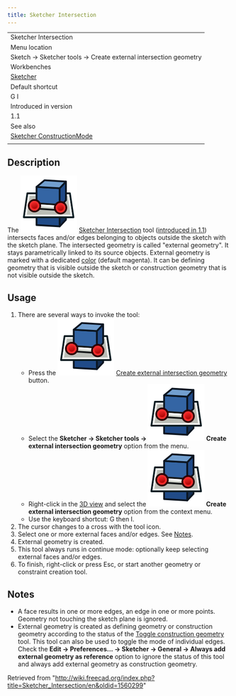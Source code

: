 ```yaml
---
title: Sketcher Intersection
---
```


|                                                                                         |
| --------------------------------------------------------------------------------------- |
| Sketcher Intersection                                                                   |
| Menu location                                                                           |
| Sketch → Sketcher tools → Create external intersection geometry                         |
| Workbenches                                                                             |
| [Sketcher](/Sketcher_Workbench "Sketcher Workbench")                                    |
| Default shortcut                                                                        |
| G I                                                                                     |
| Introduced in version                                                                   |
| 1.1                                                                                     |
| See also                                                                                |
| [Sketcher ConstructionMode](/Sketcher_ToggleConstruction "Sketcher ToggleConstruction") |
|                                                                                         |

## Description

The ![](/src/assets/images/Sketcher_Intersection.svg) [Sketcher Intersection](/Sketcher_Intersection "Sketcher Intersection") tool ([introduced in 1.1](/Release_notes_1.1 "Release notes 1.1")) intersects faces and/or edges belonging to objects outside the sketch with the sketch plane. The intersected geometry is called "external geometry". It stays parametrically linked to its source objects. External geometry is marked with a dedicated [color](/Sketcher_Preferences#Appearance "Sketcher Preferences") (default magenta). It can be defining geometry that is visible outside the sketch or construction geometry that is not visible outside the sketch.

## Usage

1. There are several ways to invoke the tool:
   - Press the ![](/src/assets/images/Sketcher_Intersection.svg) [Create external intersection geometry](/Sketcher_Intersection "Sketcher Intersection") button.
   - Select the **Sketcher → Sketcher tools → ![](/src/assets/images/Sketcher_Intersection.svg) Create external intersection geometry** option from the menu.
   - Right-click in the [3D view](/3D_view "3D view") and select the **![](/src/assets/images/Sketcher_Intersection.svg) Create external intersection geometry** option from the context menu.
   - Use the keyboard shortcut: G then I.
2. The cursor changes to a cross with the tool icon.
3. Select one or more external faces and/or edges. See [Notes](#Notes).
4. External geometry is created.
5. This tool always runs in continue mode: optionally keep selecting external faces and/or edges.
6. To finish, right-click or press Esc, or start another geometry or constraint creation tool.

## Notes

- A face results in one or more edges, an edge in one or more points. Geometry not touching the sketch plane is ignored.
- External geometry is created as defining geometry or construction geometry according to the status of the [Toggle construction geometry](/Sketcher_ToggleConstruction "Sketcher ToggleConstruction") tool. This tool can also be used to toggle the mode of individual edges. Check the **Edit → Preferences... → Sketcher → General → Always add external geometry as reference** option to ignore the status of this tool and always add external geometry as construction geometry.

Retrieved from "<http://wiki.freecad.org/index.php?title=Sketcher_Intersection/en&oldid=1560299>"
